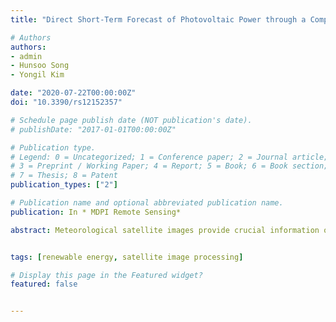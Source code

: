 ```yaml
---
title: "Direct Short-Term Forecast of Photovoltaic Power through a Comparative Study between COMS and Himawari-8 Meteorological Satellite Images in a Deep Neural Network"

# Authors
authors:
- admin
- Hunsoo Song
- Yongil Kim

date: "2020-07-22T00:00:00Z"
doi: "10.3390/rs12152357"

# Schedule page publish date (NOT publication's date).
# publishDate: "2017-01-01T00:00:00Z"

# Publication type.
# Legend: 0 = Uncategorized; 1 = Conference paper; 2 = Journal article;
# 3 = Preprint / Working Paper; 4 = Report; 5 = Book; 6 = Book section;
# 7 = Thesis; 8 = Patent
publication_types: ["2"]

# Publication name and optional abbreviated publication name.
publication: In * MDPI Remote Sensing*

abstract: Meteorological satellite images provide crucial information on solar irradiation and weather conditions at spatial and temporal resolutions which are ideal for short-term photovoltaic (PV) power forecasts. Following the introduction of next-generation meteorological satellites, investigating their application on PV forecasts has become imminent. In this study, Communications, Oceans, and Meteorological Satellite (COMS) and Himawari-8 (H8) satellite images were inputted in a deep neural network (DNN) model for 2 hour (h)- and 1 h-ahead PV forecasts. A one-year PV power dataset acquired from two solar power test sites in Korea was used to directly forecast PV power. H8 was used as a proxy for GEO-KOMPSAT-2A (GK2A), the next-generation satellite after COMS, considering their similar resolutions, overlapping geographic coverage, and data availability. In addition, two different data sampling setups were designed to implement the input dataset. The first setup sampled chronologically ordered data using a relatively more inclusive time frame (6 a.m. to 8 p.m. in local time) to create a two-month test dataset, whereas the second setup randomly sampled 25% of data from each month from the one-year input dataset. Regardless of the setup, the DNN model generated superior forecast performance, as indicated by the lowest normalized mean absolute error (NMAE) and normalized root mean squared error (NRMSE) results in comparison to that of the support vector machine (SVM) and artificial neural network (ANN) models. The first setup results revealed that the visible (VIS) band yielded lower NMAE and NRMSE values, while COMS was found to be more influential for 1 h-ahead forecasts. For the second setup, however, the difference in NMAE results between COMS and H8 was not significant enough to distinguish a clear edge in performance. Nevertheless, this marginal difference and similarity of the results suggest that both satellite datasets can be used effectively for direct short-term PV forecasts. Ultimately, the comparative study between satellite datasets as well as spectral bands, time frames, forecast horizons, and forecast models confirms the superiority of the DNN and offers insights on the potential of transitioning to applying GK2A for future PV forecasts.


tags: [renewable energy, satellite image processing]

# Display this page in the Featured widget?
featured: false


---
```


